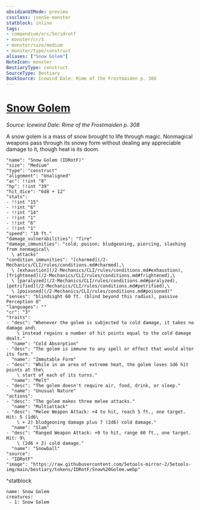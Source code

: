 ```yaml
---
obsidianUIMode: preview
cssclass: json5e-monster
statblock: inline
tags:
- compendium/src/5e/idrotf
- monster/cr/3
- monster/size/medium
- monster/type/construct
aliases: ["Snow Golem"]
NoteIcon: monster
BestiaryType: construct
SourceType: Bestiary
BookSource: Icewind Dale: Rime of the Frostmaiden p. 308
---
```

# [Snow Golem](2-Mechanics\CLI\bestiary\construct/snow-golem-idrotf.md)
*Source: Icewind Dale: Rime of the Frostmaiden p. 308*  

A snow golem is a mass of snow brought to life through magic. Nonmagical weapons pass through its snowy form without dealing any appreciable damage to it, though heat is its doom.

```statblock
"name": "Snow Golem (IDRotF)"
"size": "Medium"
"type": "construct"
"alignment": "Unaligned"
"ac": !!int "8"
"hp": !!int "39"
"hit_dice": "6d8 + 12"
"stats":
- !!int "15"
- !!int "6"
- !!int "14"
- !!int "1"
- !!int "6"
- !!int "1"
"speed": "10 ft."
"damage_vulnerabilities": "fire"
"damage_immunities": "cold; poison; bludgeoning, piercing, slashing from nonmagical\
  \ attacks"
"condition_immunities": "[charmed](/2-Mechanics/CLI/rules/conditions.md#charmed),\
  \ [exhaustion](/2-Mechanics/CLI/rules/conditions.md#exhaustion), [frightened](/2-Mechanics/CLI/rules/conditions.md#frightened),\
  \ [paralyzed](/2-Mechanics/CLI/rules/conditions.md#paralyzed), [petrified](/2-Mechanics/CLI/rules/conditions.md#petrified),\
  \ [poisoned](/2-Mechanics/CLI/rules/conditions.md#poisoned)"
"senses": "blindsight 60 ft. (blind beyond this radius), passive Perception 8"
"languages": ""
"cr": "3"
"traits":
- "desc": "Whenever the golem is subjected to cold damage, it takes no damage and\
    \ instead regains a number of hit points equal to the cold damage dealt."
  "name": "Cold Absorption"
- "desc": "The golem is immune to any spell or effect that would alter its form."
  "name": "Immutable Form"
- "desc": "While in an area of extreme heat, the golem loses 1d6 hit points at the\
    \ start of each of its turns."
  "name": "Melt"
- "desc": "The golem doesn't require air, food, drink, or sleep."
  "name": "Unusual Nature"
"actions":
- "desc": "The golem makes three melee attacks."
  "name": "Multiattack"
- "desc": "Melee Weapon Attack: +4 to hit, reach 5 ft., one target. Hit: 5 (1d6\
    \ + 2) bludgeoning damage plus 7 (2d6) cold damage."
  "name": "Slam"
- "desc": "Ranged Weapon Attack: +0 to hit, range 60 ft., one target. Hit: 9\
    \ (2d6 + 2) cold damage."
  "name": "Snowball"
"source":
- "IDRotF"
"image": "https://raw.githubusercontent.com/5etools-mirror-2/5etools-img/main/bestiary/tokens/IDRotF/Snow%20Golem.webp"
```
^statblock

```encounter-table
name: Snow Golem
creatures:
 - 1: Snow Golem
```